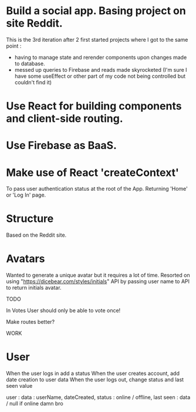# Build a social app. Basing project on site Reddit.
This is the 3rd iteration after 2 first started projects where I got to the same point :
- having to manage state and rerender components upon changes made to database.
- messed up queries to Firebase and reads made skyrocketed (I'm sure I have some useEffect or other part of my code not being controlled but couldn't find it)

# Use React for building components and client-side routing.

# Use Firebase as BaaS.

# Make use of React 'createContext' 
To pass user authentication status at the root of the App. Returning 'Home' or 'Log In' page.

# Structure
Based on the Reddit site.

# Avatars
Wanted to generate a unique avatar but it requires a lot of time.
Resorted on using "https://dicebear.com/styles/initials" API by passing user name to API to return initials avatar.

TODO

In Votes 
User should only be able to vote once!

Make routes better?

WORK

# User
When the user logs in add a status
When the user creates account, add date creation to user data
When the user logs out, change status and last seen value

user : data : userName, dateCreated, status : online / offline, last seen : data / null if online
damn bro